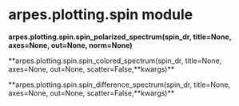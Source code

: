 # arpes.plotting.spin module

**arpes.plotting.spin.spin\_polarized\_spectrum(spin\_dr, title=None,
axes=None, out=None, norm=None)**

**arpes.plotting.spin.spin\_colored\_spectrum(spin\_dr, title=None,
axes=None, out=None, scatter=False,**kwargs)\*\*

**arpes.plotting.spin.spin\_difference\_spectrum(spin\_dr, title=None,
axes=None, out=None, scatter=False,**kwargs)\*\*
